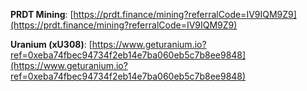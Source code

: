 **PRDT Mining**: [https://prdt.finance/mining?referralCode=IV9IQM9Z9](https://prdt.finance/mining?referralCode=IV9IQM9Z9)

**Uranium (xU308)**: [https://www.geturanium.io?ref=0xeba74fbec94734f2eb14e7ba060eb5c7b8ee9848](https://www.geturanium.io?ref=0xeba74fbec94734f2eb14e7ba060eb5c7b8ee9848)
